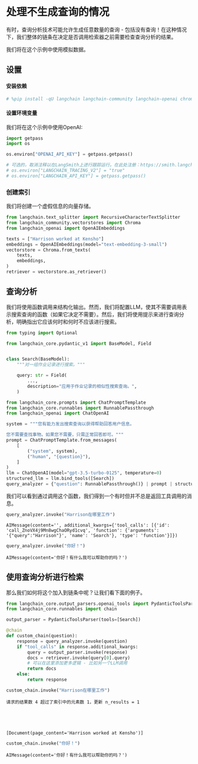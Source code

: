 
# 处理不生成查询的情况

有时，查询分析技术可能允许生成任意数量的查询 - 包括没有查询！在这种情况下，我们整体的链条在决定是否调用检索器之前需要检查查询分析的结果。

我们将在这个示例中使用模拟数据。

## 设置
#### 安装依赖


```python
# %pip install -qU langchain langchain-community langchain-openai chromadb
```

#### 设置环境变量

我们将在这个示例中使用OpenAI:


```python
import getpass
import os

os.environ["OPENAI_API_KEY"] = getpass.getpass()

# 可选的，取消注释以在LangSmith上进行跟踪运行。在此处注册：https://smith.langchain.com。
# os.environ["LANGCHAIN_TRACING_V2"] = "true"
# os.environ["LANGCHAIN_API_KEY"] = getpass.getpass()
```

### 创建索引

我们将创建一个虚假信息的向量存储。


```python
from langchain.text_splitter import RecursiveCharacterTextSplitter
from langchain_community.vectorstores import Chroma
from langchain_openai import OpenAIEmbeddings

texts = ["Harrison worked at Kensho"]
embeddings = OpenAIEmbeddings(model="text-embedding-3-small")
vectorstore = Chroma.from_texts(
    texts,
    embeddings,
)
retriever = vectorstore.as_retriever()
```

## 查询分析

我们将使用函数调用来结构化输出。然而，我们将配置LLM，使其不需要调用表示搜索查询的函数（如果它决定不需要）。然后，我们将使用提示来进行查询分析，明确指出它应该何时和何时不应该进行搜索。


```python
from typing import Optional

from langchain_core.pydantic_v1 import BaseModel, Field


class Search(BaseModel):
    """对一组作业记录进行搜索。"""

    query: str = Field(
        ...,
        description="应用于作业记录的相似性搜索查询。",
    )
```


```python
from langchain_core.prompts import ChatPromptTemplate
from langchain_core.runnables import RunnablePassthrough
from langchain_openai import ChatOpenAI

system = """您有能力发出搜索查询以获得帮助回答用户信息。

您不需要查找事物。如果您不需要，只需正常回答即可。"""
prompt = ChatPromptTemplate.from_messages(
    [
        ("system", system),
        ("human", "{question}"),
    ]
)
llm = ChatOpenAI(model="gpt-3.5-turbo-0125", temperature=0)
structured_llm = llm.bind_tools([Search])
query_analyzer = {"question": RunnablePassthrough()} | prompt | structured_llm
```

我们可以看到通过调用这个函数，我们得到一个有时但并不总是返回工具调用的消息。


```python
query_analyzer.invoke("Harrison在哪里工作")
```




    AIMessage(content='', additional_kwargs={'tool_calls': [{'id': 'call_ZnoVX4j9Mn8wgChaORyd1cvq', 'function': {'arguments': '{"query":"Harrison"}', 'name': 'Search'}, 'type': 'function'}]})




```python
query_analyzer.invoke("你好！")
```




    AIMessage(content='你好！有什么我可以帮助你的吗？')



## 使用查询分析进行检索

那么我们如何将这个加入到链条中呢？让我们看下面的例子。


```python
from langchain_core.output_parsers.openai_tools import PydanticToolsParser
from langchain_core.runnables import chain

output_parser = PydanticToolsParser(tools=[Search])
```


```python
@chain
def custom_chain(question):
    response = query_analyzer.invoke(question)
    if "tool_calls" in response.additional_kwargs:
        query = output_parser.invoke(response)
        docs = retriever.invoke(query[0].query)
        # 可以在这里添加更多逻辑 - 比如另一个LLM调用
        return docs
    else:
        return response
```


```python
custom_chain.invoke("Harrison在哪里工作")
```

    请求的结果数 4 超过了索引中的元素数 1，更新 n_results = 1
    




    [Document(page_content='Harrison worked at Kensho')]




```python
custom_chain.invoke("你好！")
```




    AIMessage(content='你好！有什么我可以帮助你的吗？')






